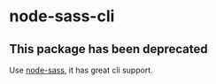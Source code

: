 node-sass-cli
=============

This package has been deprecated
--------------------------------

Use [node-sass](https://github.com/andrew/node-sass), it has great cli support.
